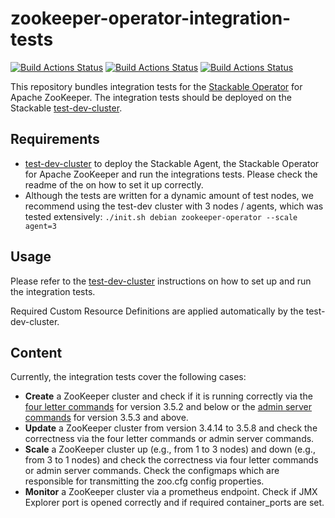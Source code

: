 # zookeeper-operator-integration-tests

[![Build Actions Status](https://github.com/stackabletech/zookeeper-operator-integration-tests/workflows/Rust/badge.svg)](https://github.com/stackabletech/zookeeper-operator-integration-tests/actions)
[![Build Actions Status](https://github.com/stackabletech/zookeeper-operator-integration-tests/workflows/Security%20audit/badge.svg)](https://github.com/stackabletech/zookeeper-operator-integration-tests/actions)
[![Build Actions Status](https://github.com/stackabletech/zookeeper-operator-integration-tests/workflows/Integration%20tests/badge.svg)](https://github.com/stackabletech/zookeeper-operator-integration-tests/actions)

This repository bundles integration tests for the [Stackable Operator](https://github.com/stackabletech/zookeeper-operator) for Apache ZooKeeper. The integration tests should be deployed on the Stackable [test-dev-cluster](https://github.com/stackabletech/test-dev-cluster).

## Requirements

- [test-dev-cluster](https://github.com/stackabletech/test-dev-cluster) to deploy the Stackable Agent, the Stackable Operator for Apache ZooKeeper and run the integrations tests. Please check the readme of the on how to set it up correctly.
- Although the tests are written for a dynamic amount of test nodes, we recommend using the test-dev cluster with 3 nodes / agents, which was tested extensively: `./init.sh debian zookeeper-operator --scale agent=3`

## Usage

Please refer to the [test-dev-cluster](https://github.com/stackabletech/test-dev-cluster) instructions on how to set up and run the integration tests.

Required Custom Resource Definitions are applied automatically by the test-dev-cluster.

## Content

Currently, the integration tests cover the following cases:

- **Create** a ZooKeeper cluster and check if it is running correctly via the [four letter commands](https://zookeeper.apache.org/doc/r3.4.14/zookeeperAdmin.html#sc_zkCommands) for version 3.5.2 and below or the [admin server commands](https://zookeeper.apache.org/doc/r3.7.0/zookeeperAdmin.html#sc_adminserver) for version 3.5.3 and above.
- **Update** a ZooKeeper cluster from version 3.4.14 to 3.5.8 and check the correctness via the four letter commands or admin server commands.
- **Scale** a ZooKeeper cluster up (e.g., from 1 to 3 nodes) and down (e.g., from 3 to 1 nodes) and check the correctness via four letter commands or admin server commands. Check the configmaps which are responsible for transmitting the zoo.cfg config properties.
- **Monitor** a ZooKeeper cluster via a prometheus endpoint. Check if JMX Explorer port is opened correctly and if required container_ports are set. 





